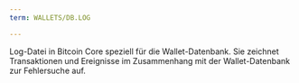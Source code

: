 ```yaml
---
term: WALLETS/DB.LOG

---
```

Log-Datei in Bitcoin Core speziell für die Wallet-Datenbank. Sie zeichnet Transaktionen und Ereignisse im Zusammenhang mit der Wallet-Datenbank zur Fehlersuche auf.
